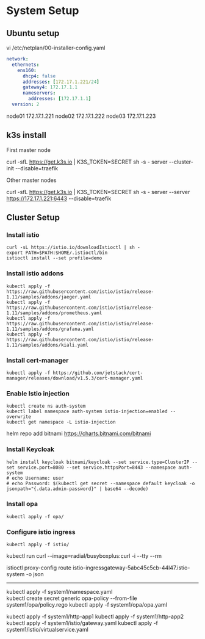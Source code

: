 # System Setup

## Ubuntu setup

vi /etc/netplan/00-installer-config.yaml

```yaml
network:
  ethernets:
    ens160:
      dhcp4: false
      addresses: [172.17.1.221/24]
      gateway4: 172.17.1.1
      nameservers:
        addresses: [172.17.1.1]
  version: 2
```

node01 172.17.1.221
node02 172.17.1.222
node03 172.17.1.223

## k3s install

First master node

curl -sfL https://get.k3s.io | K3S_TOKEN=SECRET sh -s - server --cluster-init --disable=traefik

Other master nodes

curl -sfL https://get.k3s.io | K3S_TOKEN=SECRET sh -s - server --server https://172.17.1.221:6443 --disable=traefik

## Cluster Setup

### Install istio

```shell
curl -sL https://istio.io/downloadIstioctl | sh -
export PATH=$PATH:$HOME/.istioctl/bin
istioctl install --set profile=demo
```

### Install istio addons

```shell
kubectl apply -f https://raw.githubusercontent.com/istio/istio/release-1.11/samples/addons/jaeger.yaml
kubectl apply -f https://raw.githubusercontent.com/istio/istio/release-1.11/samples/addons/prometheus.yaml
kubectl apply -f https://raw.githubusercontent.com/istio/istio/release-1.11/samples/addons/grafana.yaml
kubectl apply -f https://raw.githubusercontent.com/istio/istio/release-1.11/samples/addons/kiali.yaml
```

### Install cert-manager

```shell
kubectl apply -f https://github.com/jetstack/cert-manager/releases/download/v1.5.3/cert-manager.yaml
```

### Enable Istio injection

```shell
kubectl create ns auth-system
kubectl label namespace auth-system istio-injection=enabled --overwrite
kubectl get namespace -L istio-injection
```

helm repo add bitnami https://charts.bitnami.com/bitnami

### Install Keycloak

```shell
helm install keycloak bitnami/keycloak --set service.type=ClusterIP --set service.port=8080 --set service.httpsPort=8443 --namespace auth-system
# echo Username: user
# echo Password: $(kubectl get secret --namespace default keycloak -o jsonpath="{.data.admin-password}" | base64 --decode)
```

### Install opa

```shell
kubectl apply -f opa/
```

### Configure istio ingress

```shell
kubectl apply -f istio/
```

kubectl run curl --image=radial/busyboxplus:curl -i --tty --rm

istioctl proxy-config route istio-ingressgateway-5abc45c5cb-44l47.istio-system -o json

---

kubectl apply -f system1/namespace.yaml  
kubectl create secret generic opa-policy --from-file system1/opa/policy.rego
kubectl apply -f system1/opa/opa.yaml

kubectl apply -f system1/http-app1
kubectl apply -f system1/http-app2
kubectl apply -f system1/istio/gateway.yaml
kubectl apply -f system1/istio/virtualservice.yaml

